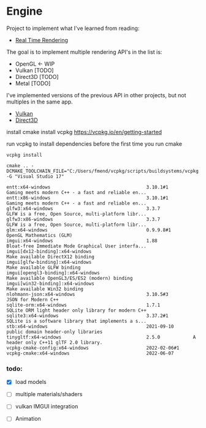 # Engine

Project to implement what I've learned from reading:
 - [Real Time Rendering](https://www.realtimerendering.com/)
  
The goal is to implement multiple rendering API's in the list is:
 - OpenGL <- WIP
 - Vulkan [TODO]
 - Direct3D [TODO]
 - Metal [TODO]

I've implemented versions of the previous API in other projects, but not multiples in the same app.
- [Vulkan](https://github.com/andresfelipemendez/VulkanTesting)
- [Direct3D](https://github.com/andresfelipemendez/DODE)

install cmake
install vcpkg
https://vcpkg.io/en/getting-started

run vcpkg to install dependencies before the first time you run cmake

```
vcpkg install
```

```
cmake .. -DCMAKE_TOOLCHAIN_FILE="C:/Users/fmend/vcpkg/scripts/buildsystems/vcpkg.cmake" -G "Visual Studio 17"
```
 ```
entt:x64-windows                                   3.10.1#1         Gaming meets modern C++ - a fast and reliable en...
entt:x86-windows                                   3.10.1#1         Gaming meets modern C++ - a fast and reliable en...
glfw3:x64-windows                                  3.3.7            GLFW is a free, Open Source, multi-platform libr...
glfw3:x86-windows                                  3.3.7            GLFW is a free, Open Source, multi-platform libr...
glm:x64-windows                                    0.9.9.8#1        OpenGL Mathematics (GLM)
imgui:x64-windows                                  1.88             Bloat-free Immediate Mode Graphical User interfa...
imgui[dx12-binding]:x64-windows                                     Make available DirectX12 binding
imgui[glfw-binding]:x64-windows                                     Make available GLFW binding
imgui[opengl3-binding]:x64-windows                                  Make available OpenGL3/ES/ES2 (modern) binding
imgui[win32-binding]:x64-windows                                    Make available Win32 binding
nlohmann-json:x64-windows                          3.10.5#3         JSON for Modern C++
sqlite-orm:x64-windows                             1.7.1            SQLite ORM light header only library for modern C++
sqlite3:x64-windows                                3.37.2#1         SQLite is a software library that implements a s...
stb:x64-windows                                    2021-09-10       public domain header-only libraries
tinygltf:x64-windows                               2.5.0            A header only C++11 glTF 2.0 library.
vcpkg-cmake-config:x64-windows                     2022-02-06#1
vcpkg-cmake:x64-windows                            2022-06-07
```

### todo:
- [x] load models
- [ ] multiple materials/shaders
- [ ] vulkan IMGUI integration
- [ ] Animation
 